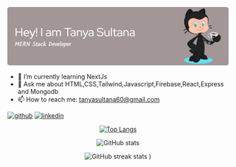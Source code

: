 ![](https://raw.githubusercontent.com/tithi4808/tithi4808/main/github-header-image.png)


- 🌱 I’m currently learning NextJs 
- 💬 Ask me about HTML,CSS,Tailwind,Javascript,Firebase,React,Express and Mongodb 
- 📫 How to reach me: tanyasultana60@gmail.com 


[<img src='https://cdn.jsdelivr.net/npm/simple-icons@3.0.1/icons/github.svg' alt='github' height='40'>](https://github.com/tithi4808)  [<img src='https://cdn.jsdelivr.net/npm/simple-icons@3.0.1/icons/linkedin.svg' alt='linkedin' height='40'>](https://www.linkedin.com/in/https://www.linkedin.com/in/tanya-sultana-71b1561b0/)  

<div align=center>
  
  [![Top Langs](https://github-readme-stats.vercel.app/api/top-langs/?username=tithi4808)](https://github.com/anuraghazra/github-readme-stats)


  

![GitHub stats](https://github-readme-stats.vercel.app/api?username=tithi4808&show_icons=true) 




![GitHub streak stats](https://streak-stats.demolab.com/?user=tithi4808) )</div>

